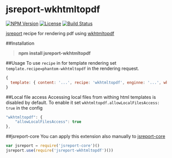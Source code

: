 # jsreport-wkhtmltopdf

[![NPM Version](http://img.shields.io/npm/v/jsreport-wkhtmltopdf.svg?style=flat-square)](https://npmjs.com/package/jsreport-wkhtmltopdf)
[![License](http://img.shields.io/npm/l/jsreport-wkhtmltopdf.svg?style=flat-square)](http://opensource.org/licenses/MIT)
[![Build Status](https://travis-ci.org/jsreport/jsreport-wkhtmltopdf.png?branch=master)](https://travis-ci.org/jsreport/jsreport-wkhtmltopdf)

[jsreport](http://jsreport.net) recipe for rendering pdf using [wkhtmltopdf](http://wkhtmltopdf.org)

##Installation

> **npm install jsreport-wkhtmltopdf**

##Usage
To use `recipe` in for template rendering set `template.recipe=phantom-wkhtmltopdf` in the rendering request.

```js
{
  template: { content: '...', recipe: 'wkhtmltopdf', enginne: '...', wkhtmltopdf: { ... } }
}
```

##Local file access
Accessing local files from withing html templates is disabled by default. To enable it set `wkhtmltopdf.allowLocalFilesAccess: true` in the config

```js
"wkhtmltopdf": {
	"allowLocalFilesAccess": true
},
```


##jsreport-core
You can apply this extension also manually to [jsreport-core](https://github.com/jsreport/jsreport-core)

```js
var jsreport = require('jsreport-core')()
jsreport.use(require('jsreport-wkhtmltopdf')())
```
